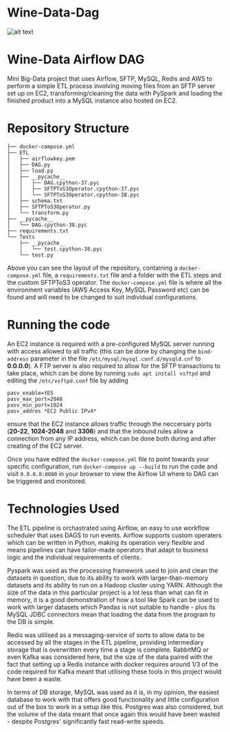 # Wine-Data-Dag

![alt text](https://thecraftycask.com/wp-content/uploads/2018/07/crafty-cask-craft-wine-banner-e1543284316865.jpg)

<h1>Wine-Data Airflow DAG</h1>
Mini Big-Data project that uses Airflow, SFTP, MySQL, Redis and AWS to perform a simple ETL process involving moving files 
from an SFTP server set up on EC2, transforming/cleaning the data with PySpark and loading the finished product into a MySQL
instance also hosted on EC2.

<h1>Repository Structure</h1>

```
├── docker-compose.yml
├── ETL
│   ├── airflowkey.pem
│   ├── DAG.py
│   ├── load.py
│   ├── __pycache__
│   │   ├── DAG.cpython-37.pyc
│   │   ├── SFTPToS3Operator.cpython-37.pyc
│   │   └── SFTPToS3Operator.cpython-38.pyc
│   ├── schema.txt
│   ├── SFTPToS3Operator.py
│   └── transform.py
├── __pycache__
│   └── DAG.cpython-38.pyc
├── requirements.txt
└── Tests
    ├── __pycache__
    │   └── test.cpython-38.pyc
    └── test.py
```

Above you can see the layout of the repository, containing a ```docker-compose.yml``` file, a ```requirements.txt``` 
file and a folder with the ETL steps and the custom SFTPToS3 operator. The ```docker-compose.yml``` file
is where all the environment variables (AWS Access Key, MySQL Password etc) can be found and will need to be 
changed to suit individual configurations. 

<h1>Running the code</h1>

An EC2 instance is required with a pre-configured MySQL server running with access allowed to all traffic (this can be done by changing the ```bind-address``` parameter in the file ```/etc/mysql/mysql.conf.d/mysqld.cnf``` to **0.0.0.0**). A FTP server is also required to allow for the SFTP transactions to take place, which can be done by running ```sudo apt install vsftpd``` and editing the ```/etc/vsftpd.conf``` file by adding 

```
pasv_enable=YES
pasv_max_port=2048
pasv_min_port=1024
pasv_addres *EC2 Public IPv4*
```

ensure that the EC2 instance allows traffic through the neccersary ports (**20-22**, **1024-2048** and **3306**) and that the inbound rules allow a connection from any IP address, which can be done both during and after creating of the EC2 server. 

Once you have edited the ```docker-compose.yml``` file to point towards your specific configuration, run ```docker-compose up --build``` to run the code and visit ```0.0.0.0:8080``` in your browser to view the Airflow UI where to DAG can be triggered and monitored.

<h1>Technologies Used</h1>

The ETL pipeline is orchastrated using Airflow, an easy to use workflow scheduler that uses DAGS to run events. Airflow supports custom operaters which can be written in Python, making its operation very flexible and means pipelines can have tailor-made operators that adapt to business logic and the individual requirements of clients. 

Pyspark was used as the processing framework used to join and clean the datasets in question, due to its ability to work with larger-than-memory datasets and its ability to run on a Hadoop cluster using YARN. Although the size of the data in this particular project is a lot less than what can fit in memory, it is a good demonstration of how a tool like Spark can be used to work with larger datasets which Pandas is not suitable to handle - plus its MySQL JDBC connectors mean that loading the data from the program to the DB is simple.

Redis was utilised as a messaging-service of sorts to allow data to be accessed by all the stages in the ETL pipeline, providing intermediary storage that is overwritten every time a stage is complete. RabbitMQ or even Kafka was considered here, but the size of the data paired with the fact that setting up a Redis instance with docker requires around 1/3 of the code required for Kafka meant that utilising these tools in this project would have been a waste. 

In terms of DB storage, MySQL was used as it is, in my opinion, the easiest database to work with that offers good functionality and little configuration out of the box to work in a setup like this. Postgres was also considered, but the volume of the data meant that once again this would have been wasted - despite Postgres' significantly fast read-write speeds. 






